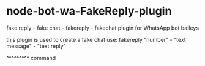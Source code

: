 # node-bot-wa-FakeReply-plugin
fake reply - fake chat - fakereply - fakechat plugin for WhatsApp bot baileys

this plugin is used to create a fake chat use: fakereply "number" - "text message" - "text reply" 

^^^^^^^^^ command
